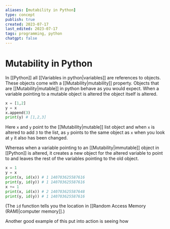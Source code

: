 ```yaml
---
aliases: [mutability in Python]
type: concept
publish: true
created: 2023-07-17
last_edited: 2023-07-17
tags: programming, python
chatgpt: false
---
```

# Mutability in Python

In [[Python]] all [[Variables in python|variables]] are references to objects. These objects come with a [[Mutability|mutability]] property. Objects that are [[Mutability|mutable]] in python behave as you would expect. When a variable pointing to a mutable object is altered the object itself is altered.

```python
x = [1,2]
y = x
x.append(3)
print(y) # [1,2,3]
```

Here `x` and `y` point to the [[Mutability|mutable]] list object and when `x` is altered to add `3` to the list, as `y` points to the same object as `x` when you look at `y` it also has been changed.

Whereas when a variable pointing to an [[Mutability|immutable]] object in [[Python]] is altered, it creates a new object for the altered variable to point to and leaves the rest of the variables pointing to the old object.

```python
x = 1
y = x
print(x, id(x)) # 1 140703625587616
print(y, id(y)) # 1 140703625587616
x += 1
print(x, id(x)) # 2 140703625587648
print(y, id(y)) # 1 140703625587616
```

(The `id` function tells you the location in [[Random Access Memory (RAM)|computer memory]].)

Another good example of this put into action is seeing how 